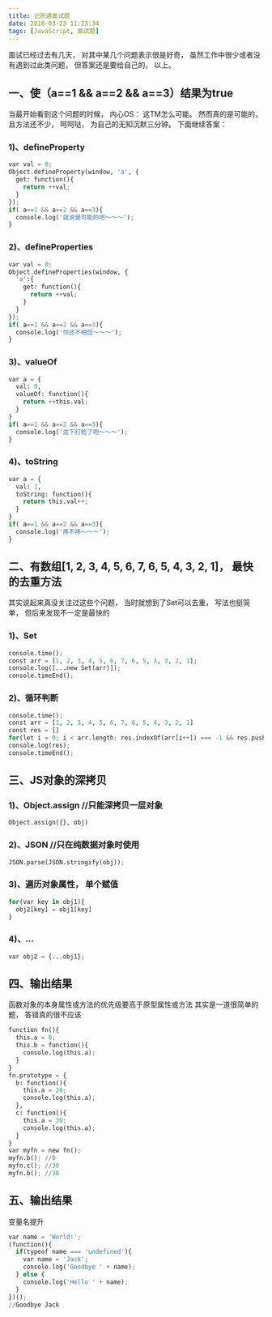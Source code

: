 ```yaml
---
title: 记所遇面试题
date: 2018-03-23 11:23:34
tags: [JavaScript, 面试题]
---
```


面试已经过去有几天， 对其中某几个问题表示很是好奇， 虽然工作中很少或者没有遇到过此类问题， 但答案还是要给自己的， 以上。
<!-- more -->
## 一、使（a==1 && a==2 && a==3）结果为true
当最开始看到这个问题的时候， 内心OS： 这TM怎么可能。 然而真的是可能的， 且方法还不少， 呵呵哒， 为自己的无知沉默三分钟。 下面继续答案：
### 1)、defineProperty
```python
var val = 0;
Object.defineProperty(window, 'a', {
  get: function(){
    return ++val;
  }
});
if( a==1 && a==2 && a==3){
  console.log('就说是可能的吧～～～');
}
```
### 2)、defineProperties
```python
var val = 0;
Object.defineProperties(window, {
  'a':{
    get: function(){
      return ++val;
    }
  }
});
if( a==1 && a==2 && a==3){
  console.log('你还不相信～～～');
}
```
### 3)、valueOf
```python
var a = {
  val: 0,
  valueOf: function(){
    return ++this.val;
  }
}
if( a==1 && a==2 && a==3){
  console.log('这下打脸了吧～～～');
}
```
### 4)、toString
```python
var a = {
  val: 1,
  toString: function(){
    return this.val++;
  }
}
if( a==1 && a==2 && a==3){
  console.log('疼不疼～～～');
}
```

## 二、有数组[1, 2, 3, 4, 5, 6, 7, 6, 5, 4, 3, 2, 1]， 最快的去重方法
其实说起来真没关注过这些个问题， 当时就想到了Set可以去重， 写法也挺简单， 但后来发现不一定是最快的

### 1)、Set
```python
console.time();
const arr = [1, 2, 3, 4, 5, 6, 7, 6, 5, 4, 3, 2, 1];
console.log([...new Set(arr)]);
console.timeEnd();
```
### 2)、循环判断
```python
console.time();
const arr = [1, 2, 3, 4, 5, 6, 7, 6, 5, 4, 3, 2, 1]
const res = []
for(let i = 0; i < arr.length; res.indexOf(arr[i++]) === -1 && res.push(arr[i - 1]));
console.log(res);
console.timeEnd();
```
## 三、JS对象的深拷贝
### 1)、Object.assign //只能深拷贝一层对象
```python
Object.assign({}, obj)
```
### 2)、JSON  //只在纯数据对象时使用
```python
JSON.parse(JSON.stringify(obj));
```
### 3)、遍历对象属性， 单个赋值
```python
for(var key in obj1){
  obj2[key] = obj1[key]
}
```
### 4)、...
```python
var obj2 = {...obj1};
```

## 四、输出结果
函数对象的本身属性或方法的优先级要高于原型属性或方法
其实是一道很简单的题， 答错真的很不应该
```python
function fn(){
  this.a = 0;
  this.b = function(){
    console.log(this.a);
  }
}
fn.prototype = {
  b: function(){
    this.a = 20;
    console.log(this.a);
  },
  c: function(){
    this.a = 30;
    console.log(this.a);
  }
}
var myfn = new fn();
myfn.b(); //0
myfn.c(); //30
myfn.b(); //30
```

## 五、输出结果
变量名提升
```python
var name = 'World!';
(function(){
  if(typeof name === 'undefined'){
    var name = 'Jack';
    console.log('Goodbye ' + name);
  } else {
    console.log('Hello ' + name);
  }
})();
//Goodbye Jack
```
